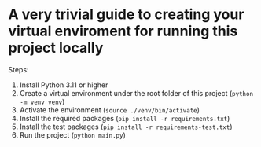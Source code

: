 # A very trivial guide to creating your virtual enviroment for running this project locally

Steps:

1. Install Python 3.11 or higher
2. Create a virtual environment under the root folder of this project (`python -m venv venv`)
3. Activate the environment (`source ./venv/bin/activate`)
4. Install the required packages (`pip install -r requirements.txt`)
5. Install the test packages (`pip install -r requirements-test.txt`)
6. Run the project (`python main.py`)
